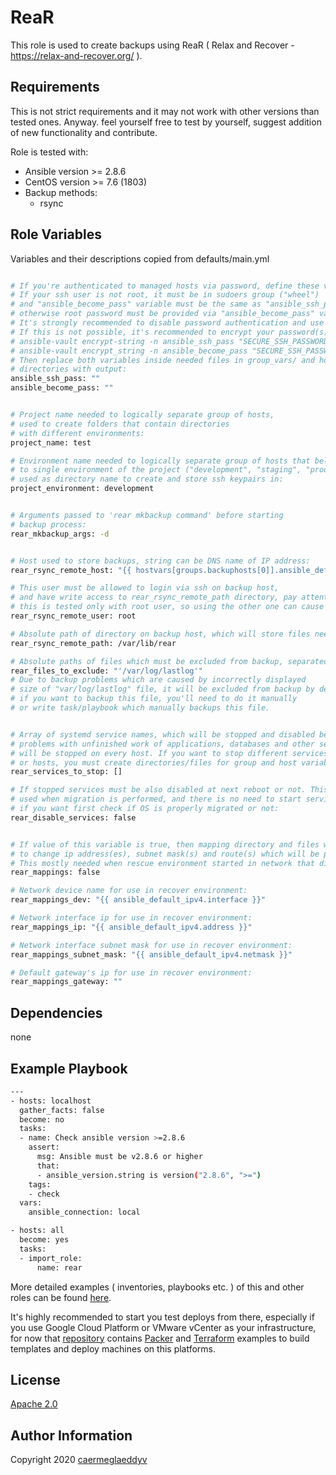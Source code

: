 ReaR
=========

This role is used to create backups using ReaR ( Relax and Recover - https://relax-and-recover.org/ ).


Requirements
------------

This is not strict requirements and it may not work with other versions than tested ones.
Anyway. feel yourself free to test by yourself, suggest addition of new functionality and contribute.

Role is tested with:
- Ansible version >= 2.8.6
- CentOS version >= 7.6 (1803)
- Backup methods:
  - rsync


Role Variables
--------------

Variables and their descriptions copied from defaults/main.yml

```bash

# If you're authenticated to managed hosts via password, define these variables.
# If your ssh user is not root, it must be in sudoers group ("wheel")
# and "ansible_become_pass" variable must be the same as "ansible_ssh_pass",
# otherwise root password must be provided via "ansible_become_pass" variable.
# It's strongly recommended to disable password authentication and use ssh keypair,
# If this is not possible, it's recommended to encrypt your password(s) via Ansible Vault like this:
# ansible-vault encrypt-string -n ansible_ssh_pass "SECURE_SSH_PASSWORD"
# ansible-vault encrypt_string -n ansible_become_pass "SECURE_SSH_PASSWORD"
# Then replace both variables inside needed files in group_vars/ and host_vars/
# directories with output:
ansible_ssh_pass: ""
ansible_become_pass: ""


# Project name needed to logically separate group of hosts,
# used to create folders that contain directories
# with different environments:
project_name: test

# Environment name needed to logically separate group of hosts that belongs
# to single environment of the project ("development", "staging", "production" etc),
# used as directory name to create and store ssh keypairs in:
project_environment: development


# Arguments passed to 'rear mkbackup command' before starting
# backup process:
rear_mkbackup_args: -d


# Host used to store backups, string can be DNS name of IP address:
rear_rsync_remote_host: "{{ hostvars[groups.backuphosts[0]].ansible_default_ipv4.address }}"

# This user must be allowed to login via ssh on backup host,
# and have write access to rear_rsync_remote_path directory, pay attention that
# this is tested only with root user, so using the other one can cause problems:
rear_rsync_remote_user: root

# Absolute path of directory on backup host, which will store files needed for restore:
rear_rsync_remote_path: /var/lib/rear

# Absolute paths of files which must be excluded from backup, separated by whitespace:
rear_files_to_exclude: "'/var/log/lastlog'"
# Due to backup problems which are caused by incorrectly displayed
# size of "var/log/lastlog" file, it will be excluded from backup by default,
# if you want to backup this file, you'll need to do it manually
# or write task/playbook which manually backups this file.


# Array of systemd service names, which will be stopped and disabled before backup, to prevent
# problems with unfinished work of applications, databases and other services. These services
# will be stopped on every host. If you want to stop different services on different ansible groups
# or hosts, you must create directories/files for group and host variables, and define it there:
rear_services_to_stop: []

# If stopped services must be also disabled at next reboot or not. This variable is usually
# used when migration is performed, and there is no need to start services automatically,
# if you want first check if OS is properly migrated or not:
rear_disable_services: false


# If value of this variable is true, then mapping directory and files will be created
# to change ip address(es), subnet mask(s) and route(s) which will be present on rescue system.
# This mostly needed when rescue environment started in network that differs from original one:
rear_mappings: false

# Network device name for use in recover environment:
rear_mappings_dev: "{{ ansible_default_ipv4.interface }}"

# Network interface ip for use in recover environment:
rear_mappings_ip: "{{ ansible_default_ipv4.address }}"

# Network interface subnet mask for use in recover environment:
rear_mappings_subnet_mask: "{{ ansible_default_ipv4.netmask }}"

# Default gateway's ip for use in recover environment:
rear_mappings_gateway: ""

```


Dependencies
------------

none


Example Playbook
----------------

```bash
---
- hosts: localhost
  gather_facts: false
  become: no
  tasks:
  - name: Check ansible version >=2.8.6
    assert:
      msg: Ansible must be v2.8.6 or higher
      that:
      - ansible_version.string is version("2.8.6", ">=")
    tags:
    - check
  vars:
    ansible_connection: local

- hosts: all
  become: yes
  tasks:
  - import_role:
      name: rear

```

More detailed examples ( inventories, playbooks etc. ) of this and other roles can be found [here](https://github.com/caermeglaeddyv/examples/tree/dev/ansible).

It's highly recommended to start you test deploys from there, especially if you use Google Cloud Platform or VMware vCenter as your infrastructure, for now that [repository](https://github.com/caermeglaeddyv/examples) contains [Packer](https://github.com/caermeglaeddyv/examples/tree/dev/packer) and [Terraform](https://github.com/caermeglaeddyv/examples/tree/dev/terraform) examples to build templates and deploy machines on this platforms.


License
-------

[Apache 2.0](https://github.com/caermeglaeddyv/ansible-role-rear/blob/dev/LICENSE)


Author Information
------------------

Copyright 2020 [caermeglaeddyv](https://github.com/caermeglaeddyv)
